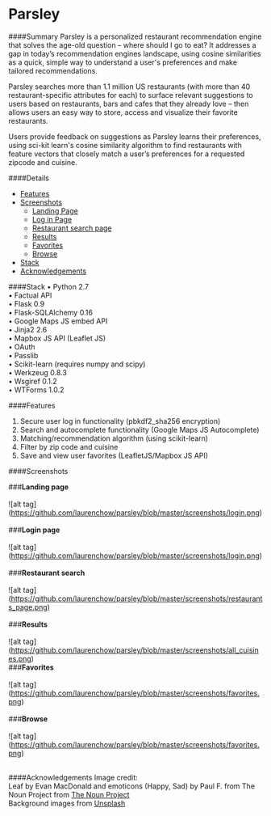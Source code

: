 Parsley
=======
####Summary
Parsley is a personalized restaurant recommendation engine that solves the age-old question – where should I go to eat? It addresses a gap in today’s recommendation engines landscape, using cosine similarities as a quick, simple way to understand a user's preferences and make tailored recommendations.

Parsley searches more than 1.1 million US restaurants (with more than 40 restaurant-specific attributes for each) to surface relevant suggestions to users based on restaurants, bars and cafes that they already love – then allows users an easy way to store, access and visualize their favorite restaurants. 

Users provide feedback on suggestions as Parsley learns their preferences, using sci-kit learn's cosine similarity algorithm to find restaurants with feature vectors that closely match a user’s preferences for a requested zipcode and cuisine.

####Details
- [Features](#features)
- [Screenshots](#screenshots) 
  - [Landing Page](#landing-page)
  - [Log in Page](#login-page)
  - [Restaurant search page](#search)
  - [Results](#results)
  - [Favorites](#favorites)
  - [Browse](#browse)
- [Stack](#stack)
- [Acknowledgements](#acknowledgements)

####Stack
•	Python 2.7 <br>
•	Factual API <br>
•	Flask 0.9<br>
•	Flask-SQLAlchemy 0.16<br>
•	Google Maps JS embed API  <br>
•	Jinja2 2.6<br>
•	Mapbox JS API (Leaflet JS) <br>
•	OAuth<br>
•	Passlib <br>
•	Scikit-learn (requires numpy and scipy)<br>
•	Werkzeug 0.8.3<br>
•	Wsgiref 0.1.2<br>
•	WTForms 1.0.2<br>

####Features 
1.	Secure user log in functionality (pbkdf2_sha256 encryption) <br>
2.	Search and autocomplete functionality (Google Maps JS Autocomplete)<br>
3.	Matching/recommendation algorithm (using scikit-learn) <br>
4.	Filter by zip code and cuisine <br>
5.	Save and view user favorites (LeafletJS/Mapbox JS API)<br>
 
####Screenshots

###<strong>Landing page</strong><br><br>
![alt tag] (https://github.com/laurenchow/parsley/blob/master/screenshots/login.png)<br><br>
###<strong>Login page</strong><br><br>
![alt tag] (https://github.com/laurenchow/parsley/blob/master/screenshots/login.png)<br><br>
###<strong>Restaurant search</strong><br><br>
![alt tag] (https://github.com/laurenchow/parsley/blob/master/screenshots/restaurants_page.png)<br><br>
###<strong>Results </strong><br><br>
![alt tag] (https://github.com/laurenchow/parsley/blob/master/screenshots/all_cuisines.png)<br>
###<strong>Favorites</strong><br><br>
![alt tag] (https://github.com/laurenchow/parsley/blob/master/screenshots/favorites.png)<br><br>
###<strong>Browse</strong><br><br>
![alt tag] (https://github.com/laurenchow/parsley/blob/master/screenshots/favorites.png)<br><br>
 

####Acknowledgements
Image credit:<br>
Leaf by Evan MacDonald and emoticons (Happy, Sad)  by Paul F. from The Noun Project from <a href = "https://www.http://thenounproject.com/"> The Noun Project</a><br>
Background images from <a href = "https://unsplash.com/grid"> Unsplash
 


 
